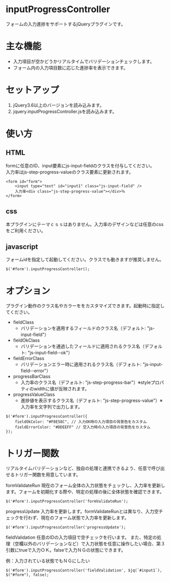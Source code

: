 # inputProgressController
フォームの入力進捗をサポートするjQueryプラグインです。

# 主な機能
- 入力項目が空かどうかリアルタイムでバリデーションチェックします。
- フォーム内の入力項目数に応じた進捗率を表示できます。

# セットアップ
1. jQuery3.6以上のバージョンを読み込みます。
2. jquery.inputProgressController.jsを読み込みます。

# 使い方

## HTML

formに任意のID、input要素にjs-input-fieldのクラスを付与してください。  
入力率はjs-step-progress-valueのクラス要素に更新されます。

```
<form id="form">
    <input type="text" id="input1" class="js-input-field" />
	入力率<div class="js-step-progress-value"></div>％
</form>
```

## css

本プラグインにテーマｃｓｓはありません。入力率のデザインなどは任意のcssをご利用ください。

## javascript

フォームidを指定して起動してください。クラスでも動きますが推奨しません。

```
$('#form').inputProgressController();
```


# オプション

プラグイン動作のクラス名やカラーををカスタマイズできます。起動時に指定してください。

- fieldClass
    - バリデーションを適用するフィールドのクラス名（デフォルト: "js-input-field"）
- fieldOkClass
    - バリデーションを通過したフィールドに適用されるクラス名（デフォルト: "js-input-field--ok"）
- fieldErrorClass
    - バリデーションエラー時に適用されるクラス名（デフォルト: "js-input-field--error"）
- progressBarClass
    - 入力率のクラス名（デフォルト: "js-step-progress-bar"）※styleプロパティのwidthに値が反映されます。
- progressValueClass
    - 進捗値を表示するクラス名（デフォルト: "js-step-progress-value"）※入力率を文字列で出力します。

```
$('#form').inputProgressController({
	fieldOkColor: "#F8E58C", // 入力OK時の入力項目の背景色をカスタム
	fieldErrorColor: "#DDEEFF" // 空入力時の入力項目の背景色をカスタム
});      
```

# トリガー関数

リアルタイムバリデーションなど、独自の処理と連携できるよう、任意で呼び出せるトリガー関数を用意しています。

formValidateRun
現在のフォーム全体の入力状態をチェックし、入力率を更新します。フォームを初期化する際や、特定の処理の後に全体状態を確認できます。
```
$('#form').inputProgressController('formValidateRun');
```
progressUpdate
入力率を更新します。formValidateRunとは異なり、入力空チェックを行わず、現在のフォーム状態で入力率を更新します。
```
$('#form').inputProgressController('progressUpdate');
```
fieldValidation
任意のIDの入力項目で空チェックを行います。
また、特定の処理（空欄以外のバリデーションなど）で入力状態を任意に操作したい場合、第３引数にtrueで入力ＯＫ。falseで入力ＮＧの状態にできます。

例：入力されている状態でもＮＧにしたい
```
$('#form').inputProgressController('fieldValidation', $jq(`#input1`), $("#form"), false);
```
